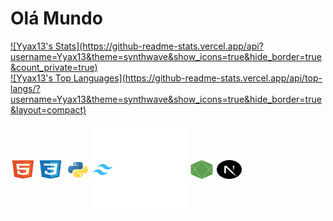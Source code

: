 # Olá Mundo
 <div>
  <a href="https://github.com/Yyax13">
  ![Yyax13's Stats](https://github-readme-stats.vercel.app/api?username=Yyax13&theme=synthwave&show_icons=true&hide_border=true&count_private=true)
</div>
<div><a href="https://github.com/Yyax13?tab=repositories">
 ![Yyax13's Top Languages](https://github-readme-stats.vercel.app/api/top-langs/?username=Yyax13&theme=synthwave&show_icons=true&hide_border=true&layout=compact)
</a></div>
<div style="display: inline_block"><br>
  <img align="center" alt="Rafa-HTML" height="30" width="40" src="https://raw.githubusercontent.com/devicons/devicon/master/icons/html5/html5-original.svg">
  <img align="center" alt="Rafa-CSS" height="30" width="40" src="https://raw.githubusercontent.com/devicons/devicon/master/icons/css3/css3-original.svg">
  <img align="center" alt="Rafa-Python" height="30" width="40" src="https://raw.githubusercontent.com/devicons/devicon/master/icons/python/python-original.svg">
  <img align="center" alt="tailwind" height="140" width="150" src="https://raw.githubusercontent.com/devicons/devicon/master/icons/tailwindcss/tailwindcss-original-wordmark.svg">
  <img align="center" alt="node" height="30" width="40" src="https://raw.githubusercontent.com/devicons/devicon/master/icons/nodejs/nodejs-plain.svg">
  <img align="center" alt="node" height="30" width="40" src="https://raw.githubusercontent.com/devicons/devicon/master/icons/nextjs/nextjs-original.svg">
</div>

